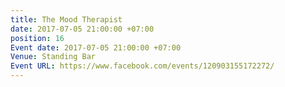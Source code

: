 ```yaml
---
title: The Mood Therapist
date: 2017-07-05 21:00:00 +07:00
position: 16
Event date: 2017-07-05 21:00:00 +07:00
Venue: Standing Bar
Event URL: https://www.facebook.com/events/120903155172272/
---
```


